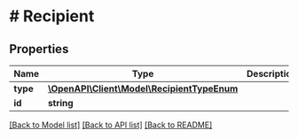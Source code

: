 # # Recipient

## Properties

Name | Type | Description | Notes
------------ | ------------- | ------------- | -------------
**type** | [**\OpenAPI\Client\Model\RecipientTypeEnum**](RecipientTypeEnum.md) |  |
**id** | **string** |  |

[[Back to Model list]](../../README.md#models) [[Back to API list]](../../README.md#endpoints) [[Back to README]](../../README.md)

